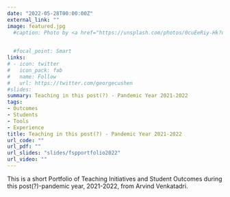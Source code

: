```yaml
---
date: "2022-05-28T00:00:00Z"
external_link: ""
image: featured.jpg
  #caption: Photo by <a href="https://unsplash.com/photos/0cuEeRiy-Hk?utm_source=unsplash&utm_medium=referral&utm_content=creditShareLink">Matej Kemr</a> on <a href="https://unsplash.com/s/photos/journey?utm_source=unsplash&utm_medium=referral&utm_content=creditCopyText">Unsplash</a>

  
  #focal_point: Smart
links:
# - icon: twitter
#   icon_pack: fab
#   name: Follow
#   url: https://twitter.com/georgecushen
#slides: 
summary: Teaching in this post(?) - Pandemic Year 2021-2022
tags:
- Outcomes
- Students
- Tools
- Experience
title: Teaching in this post(?) - Pandemic Year 2021-2022
url_code: ""
url_pdf: ""
url_slides: "slides/fspportfolio2022"
url_video: ""
---
```


This is a short Portfolio of Teaching Initiatives and Student Outcomes
during this post(?)-pandemic year, 2021-2022, from Arvind Venkatadri.
